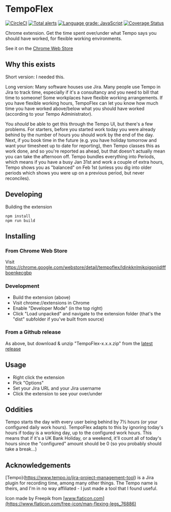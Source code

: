 # TempoFlex

[![CircleCI](https://circleci.com/gh/Fishbowler/tempoflex-chrome-extension.svg?style=svg)](https://circleci.com/gh/Fishbowler/tempoflex-chrome-extension)
[![Total alerts](https://img.shields.io/lgtm/alerts/g/Fishbowler/tempoflex-chrome-extension.svg?logo=lgtm&logoWidth=18)](https://lgtm.com/projects/g/Fishbowler/tempoflex-chrome-extension/alerts/)
[![Language grade: JavaScript](https://img.shields.io/lgtm/grade/javascript/g/Fishbowler/tempoflex-chrome-extension.svg?logo=lgtm&logoWidth=18)](https://lgtm.com/projects/g/Fishbowler/tempoflex-chrome-extension/context:javascript)
[![Coverage Status](https://coveralls.io/repos/github/Fishbowler/tempoflex-chrome-extension/badge.svg?branch=master)](https://coveralls.io/github/Fishbowler/tempoflex-chrome-extension?branch=master)

Chrome extension. Get the time spent over/under what Tempo says you should have worked, for flexible working environments.

See it on the [Chrome Web Store](https://chrome.google.com/webstore/detail/tempoflex/ldinkknlmjkoigpniidlffboenkecgbp)

## Why this exists

Short version: I needed this.

Long version: Many software houses use Jira. Many people use Tempo in Jira to track time, especially if it's a consultancy and you need to bill that time to someone! Some workplaces have flexible working arrangements. If you have flexible working hours, TempoFlex can let you know how much time you have worked above/below what you should have worked (according to your Tempo Administrator).

You _should_ be able to get this through the Tempo UI, but there's a few problems. For starters, before you started work today you were already behind by the number of hours you should work by the end of the day. Next, if you book time in the future (e.g. you have holiday tomorrow and want your timesheet up to date for reporting), then Tempo classes this as work done, and so you're reported as ahead, but that doesn't actually mean you can take the afternoon off. Tempo bundles everything into Periods, which means if you have a busy Jan 31st and work a couple of extra hours, Tempo shows you as "balanced" on Feb 1st (unless you dig into older periods which shows you were up on a previous period, but never reconciles).

## Developing

Building the extension
```
npm install
npm run build
```

## Installing

### From Chrome Web Store

Visit https://chrome.google.com/webstore/detail/tempoflex/ldinkknlmjkoigpniidlffboenkecgbp

### Development

* Build the extension (above)
* Visit chrome://extensions in Chrome
* Enable "Developer Mode" (in the top right)
* Click "Load unpacked" and navigate to the extension folder (that's the "dist" subfolder if you've built from source)

### From a Github release

As above, but download & unzip "TempoFlex-x.x.x.zip" from the [latest release](https://github.com/Fishbowler/tempoflex-chrome-extension/releases/latest)

## Usage

* Right click the extension
* Pick "Options"
* Set your Jira URL and your Jira username
* Click the extension to see your over/under

## Oddities

Tempo starts the day with every user being behind by 7½ hours (or your configured daily work hours). TempoFlex adapts to this by ignoring today's hours if today is a working day, up to the configured work hours. This means that if it's a UK Bank Holiday, or a weekend, it'll count all of today's hours since the "configured" amount should be 0 (so you probably should take a break...)
 
## Acknowledgements

[Tempo}(https://www.tempo.io/jira-project-management-tool) is a Jira plugin for recording time, among many other things. The Tempo name is theirs, and I'm in no way affiliated - I just made a tool that I found useful.

Icon made by Freepik from [www.flaticon.com](https://www.flaticon.com/free-icon/man-flexing-legs_76886)
